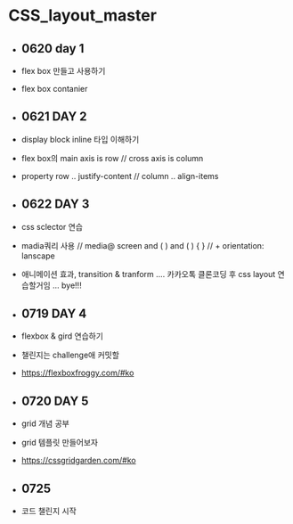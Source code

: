 # CSS_layout_master

- ## 0620  day 1
 - flex box 만들고 사용하기 
 - flex box contanier

- ## 0621 DAY 2
- display block inline 타입 이해하기
- flex box의 main axis is row // cross axis is column
- property row .. justify-content // column .. align-items

- ## 0622 DAY 3
- css sclector 연습
- madia쿼리 사용  // media@ screen and (  )  and ( ) {  } // + orientation: lanscape
- 애니메이션 효과, transition & tranform
.... 카카오톡 클론코딩 후 css layout 연습할거임
... bye!!!

- ## 0719 DAY 4
- flexbox & gird 연습하기
- 챌린지는 challenge애 커밋할 
- https://flexboxfroggy.com/#ko

- ## 0720 DAY 5
- grid 개념 공부
- grid 템플릿 만들어보자
- https://cssgridgarden.com/#ko

- ## 0725 
- 코드 챌린지 시작

